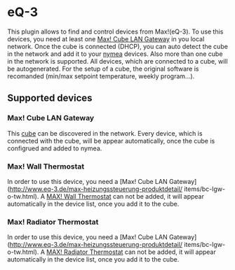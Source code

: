 # eQ-3

This plugin allows to find and control devices from Max!(eQ-3). To use this devices, you need at least
one [Max! Cube LAN Gateway](http://www.eq-3.de/max-heizungssteuerung-produktdetail/items/bc-lgw-o-tw.html)
in you local network. Once the cube is connected (DHCP), you can auto detect the cube in the network and
add it to your [nymea](https://nymea.io) devices. Also more than one cube in the network is supported. All
devices, which are connected to a cube, will be autogenerated. For the setup of a cube, the original
software is recomanded (min/max setpoint temperature, weekly program...).

## Supported devices

### Max! Cube LAN Gateway

This [cube](http://www.eq-3.de/max-heizungssteuerung-produktdetail/items/bc-lgw-o-tw.html) can be discovered in the network. Every device, which is connected with the cube, will be appear automatically, once the cube is configrued and
added to nymea.

### Max! Wall Thermostat

In order to use this device, you need a [Max! Cube LAN Gateway](http://www.eq-3.de/max-heizungssteuerung-produktdetail/
items/bc-lgw-o-tw.html). A [MAX! Wall Thermostat](http://www.eq-3.de/max-raumloesung-produktdetail/items/bc-tc-c-wm.html) can not be added,
it will appear automatically in the device list, once you add it to the cube.

### Max! Radiator Thermostat

In order to use this device, you need a [Max! Cube LAN Gateway](http://www.eq-3.de/max-heizungssteuerung-produktdetail/
items/bc-lgw-o-tw.html). A [MAX! Radiator Thermostat](http://www.eq-3.de/max-heizungssteuerung-produktdetail/items/bc-rt-trx-cyg.html) can not be added,
it will appear automatically in the device list, once you add it to the cube.

